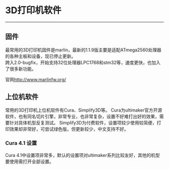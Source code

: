 # 3D打印机软件
--------------
## 固件
最常用的3D打印机固件是marlin，最新的1.1.9版主要是适配ATmega2560处理器的各种主板和设备，现已停止更新。   
跨入2.0-bugfix，开始支持32位处理器LPC1768和stm32等，速度更快，也加入了很多新功能。

官网<http://www.marlinfw.org/>

## 上位机软件
常用的3D打印机上位机软件有Cura、Simplify3D等。
Cura为ultimaker官方开源软件，也有同名切片引擎，非常专业，也非常复杂，设置不好难打出好的效果，需要针对具体机型反复测试。
Simplify3D为付费软件，设置项较少使用较简便，打印效果却非常好，可尝试绿色版，但更新较少，中文支持不好。

### Cura 4.1 设置
Cura 4.1中设置项非常多，默认的设置项对ultimaker系列比较友好，其他的机型要使用需打开全部设置。

